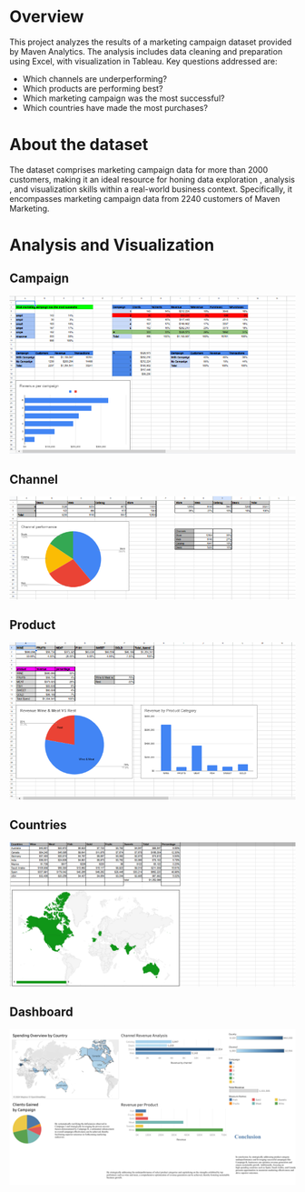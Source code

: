 # Overview
This project analyzes the results of a marketing campaign dataset provided by Maven Analytics. 
The analysis includes data cleaning and preparation using Excel, with visualization in Tableau.
Key questions addressed are: 
- Which channels are underperforming?
- Which products are performing best?
- Which marketing campaign was the most successful?
- Which countries have made the most purchases? 
# About the dataset
The dataset comprises marketing campaign data for more than 2000 customers, 
making it an ideal resource for honing data exploration , analysis , and
visualization skills within a real-world business context. Specifically,
it encompasses marketing campaign data from 2240 customers of Maven Marketing.
# Analysis and Visualization 

## Campaign
![Campaign](https://github.com/honnanes1/Marketing-Campaign-Analysis/blob/df4a40db427974c806eb0c2bb5e741f01e24b470/image/campaign.png)
## Channel 
![Channel](https://github.com/honnanes1/Marketing-Campaign-Analysis/blob/df4a40db427974c806eb0c2bb5e741f01e24b470/image/channel.png)
## Product 
![Product](https://github.com/honnanes1/Marketing-Campaign-Analysis/blob/df4a40db427974c806eb0c2bb5e741f01e24b470/image/product.png)
## Countries 
![Countries](https://github.com/honnanes1/Marketing-Campaign-Analysis/blob/d5508f099948fd820361f319a0df45e477ddfcfd/image/Countries.png)
## Dashboard
![Dashboard](https://github.com/honnanes1/Marketing-Campaign-Analysis/blob/ae41f13b41c52e84378abe455375d9f05c503afa/image/Dashboard.png)
